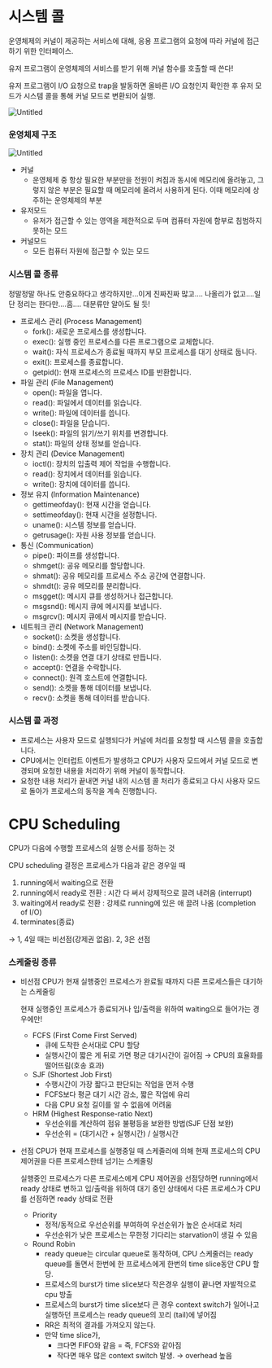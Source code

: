 # 시스템 콜

운영체제의 커널이 제공하는 서비스에 대해, 응용 프로그램의 요청에 따라 커널에 접근하기 위한 인터페이스.

유저 프로그램이 운영체제의 서비스를 받기 위해 커널 함수를 호출할 때 쓴다!

유저 프로그램이 I/O 요청으로 trap을 발동하면 올바른 I/O 요청인지 확인한 후 유저 모드가 시스템 콜을 통해 커널 모드로 변환되어 실행.

![Untitled](https://file.notion.so/f/f/7475e982-b1c2-48f4-b4e6-407994dfdc27/97d88d7e-1b7b-4243-b050-87d91e18dbf6/Untitled.png?id=39e48933-c7d9-4b1f-b192-ad42d05aa193&table=block&spaceId=7475e982-b1c2-48f4-b4e6-407994dfdc27&expirationTimestamp=1721865600000&signature=sk2VVAq0z-rgURd_r8S5YkUll_sVxiUyR8qj_8Hc1sQ&downloadName=Untitled.png)

### 운영체제 구조

![Untitled](https://file.notion.so/f/f/7475e982-b1c2-48f4-b4e6-407994dfdc27/9829b774-687a-42d0-a5ee-53e78d3b6485/Untitled.png?id=f8587b4f-40a2-418b-b000-42b2897e7b4f&table=block&spaceId=7475e982-b1c2-48f4-b4e6-407994dfdc27&expirationTimestamp=1721865600000&signature=c0NhrF2loV_7F9M9YaBYinj3_1LYn7NMm3_y4whjw4I&downloadName=Untitled.png)

- 커널
  - 운영체제 중 항상 필요한 부분만을 전원이 켜짐과 동시에 메모리에 올려놓고, 그렇지 않은 부분은 필요할 때 메모리에 올려서 사용하게 된다. 이때 메모리에 상주하는 운영체제의 부분
- 유저모드
  - 유저가 접근할 수 있는 영역을 제한적으로 두며 컴퓨터 자원에 함부로 침범하지 못하는 모드
- 커널모드
  - 모든 컴퓨터 자원에 접근할 수 있는 모드

### 시스템 콜 종류

정말정말 하나도 안중요하다고 생각하지만…이게 진짜진짜 많고…. 나올리가 없고….일단 정리는 한다만….흠…. 대분류만 알아도 될 듯!

- 프로세스 관리 (Process Management)
  - fork(): 새로운 프로세스를 생성합니다.
  - exec(): 실행 중인 프로세스를 다른 프로그램으로 교체합니다.
  - wait(): 자식 프로세스가 종료될 때까지 부모 프로세스를 대기 상태로 둡니다.
  - exit(): 프로세스를 종료합니다.
  - getpid(): 현재 프로세스의 프로세스 ID를 반환합니다.
- 파일 관리 (File Management)
  - open(): 파일을 엽니다.
  - read(): 파일에서 데이터를 읽습니다.
  - write(): 파일에 데이터를 씁니다.
  - close(): 파일을 닫습니다.
  - lseek(): 파일의 읽기/쓰기 위치를 변경합니다.
  - stat(): 파일의 상태 정보를 얻습니다.
- 장치 관리 (Device Management)
  - ioctl(): 장치의 입출력 제어 작업을 수행합니다.
  - read(): 장치에서 데이터를 읽습니다.
  - write(): 장치에 데이터를 씁니다.
- 정보 유지 (Information Maintenance)
  - gettimeofday(): 현재 시간을 얻습니다.
  - settimeofday(): 현재 시간을 설정합니다.
  - uname(): 시스템 정보를 얻습니다.
  - getrusage(): 자원 사용 정보를 얻습니다.
- 통신 (Communication)
  - pipe(): 파이프를 생성합니다.
  - shmget(): 공유 메모리를 할당합니다.
  - shmat(): 공유 메모리를 프로세스 주소 공간에 연결합니다.
  - shmdt(): 공유 메모리를 분리합니다.
  - msgget(): 메시지 큐를 생성하거나 접근합니다.
  - msgsnd(): 메시지 큐에 메시지를 보냅니다.
  - msgrcv(): 메시지 큐에서 메시지를 받습니다.
- 네트워크 관리 (Network Management)
  - socket(): 소켓을 생성합니다.
  - bind(): 소켓에 주소를 바인딩합니다.
  - listen(): 소켓을 연결 대기 상태로 만듭니다.
  - accept(): 연결을 수락합니다.
  - connect(): 원격 호스트에 연결합니다.
  - send(): 소켓을 통해 데이터를 보냅니다.
  - recv(): 소켓을 통해 데이터를 받습니다.

### 시스템 콜 과정

- 프로세스는 사용자 모드로 실행되다가 커널에 처리를 요청할 때 시스템 콜을 호출합니다.
- CPU에서는 인터럽트 이벤트가 발생하고 CPU가 사용자 모드에서 커널 모드로 변경되며 요청한 내용을 처리하기 위해 커널이 동작합니다.
- 요청한 내용 처리가 끝내면 커널 내의 시스템 콜 처리가 종료되고 다시 사용자 모드로 돌아가 프로세스의 동작을 계속 진행합니다.

# **CPU Scheduling**

CPU가 다음에 수행할 프로세스의 실행 순서를 정하는 것

CPU scheduling 결정은 프로세스가 다음과 같은 경우일 때

1. running에서 waiting으로 전환
2. running에서 ready로 전환 : 시간 다 써서 강제적으로 끌려 내려옴 (interrupt)
3. waiting에서 ready로 전환 : 강제로 running에 있은 애 끌려 나옴 (completion of I/O)
4. terminates(종료)

→ 1, 4일 때는 비선점(강제권 없음). 2, 3은 선점

### 스케줄링 종류

- 비선점
  CPU가 현재 실행중인 프로세스가 완료될 때까지 다른 프로세스들은 대기하는 스케줄링

  현재 실행중인 프로세스가 종료되거나 입/출력을 위하여 waiting으로 들어가는 경우에만!

  - FCFS (First Come First Served)
    - 큐에 도착한 순서대로 CPU 할당
    - 실행시간이 짧은 게 뒤로 가면 평균 대기시간이 길어짐 → CPU의 효율화를 떨어뜨림(호송 효과)
  - SJF (Shortest Job First)
    - 수행시간이 가장 짧다고 판단되는 작업을 먼저 수행
    - FCFS보다 평균 대기 시간 감소, 짧은 작업에 유리
    - 다음 CPU 요청 길이를 알 수 없음에 어려움
  - HRM (Highest Response-ratio Next)
    - 우선순위를 계산하여 점유 불평등을 보완한 방법(SJF 단점 보완)
    - 우선순위 = (대기시간 + 실행시간) / 실행시간

- 선점
  CPU가 현재 프로세스를 실행중일 때 스케줄러에 의해 현재 프로세스의 CPU 제어권을 다른 프로세스한테 넘기는 스케줄링

  실행중인 프로세스가 다른 프로세스에게 CPU 제어권을 선점당하면 running에서 ready 상태로 변하고 입/출력을 위하여 대기 중인 상태에서 다른 프로세스가 CPU를 선점하면 ready 상태로 전환

  - Priority
    - 정적/동적으로 우선순위를 부여하여 우선순위가 높은 순서대로 처리
    - 우선순위가 낮은 프로세스는 무한정 기다리는 starvation이 생길 수 있음
  - Round Robin
    - ready queue는 circular queue로 동작하며, CPU 스케줄러는 ready queue를 돌면서 한번에 한 프로세스에게 한번의 time slice동안 CPU 할당.
    - 프로세스의 burst가 time slice보다 작은경우 실행이 끝나면 자발적으로 cpu 방출
    - 프로세스의 burst가 time slice보다 큰 경우 context switch가 일어나고 실행하던 프로세스는 ready queue의 꼬리 (tail)에 넣어짐
    - RR은 최적의 결과를 가져오지 않는다.
    - 만약 time slice가,
      - 크다면 FIFO와 같음 = 즉, FCFS와 같아짐
      - 작다면 매우 많은 context switch 발생. → overhead 높음
